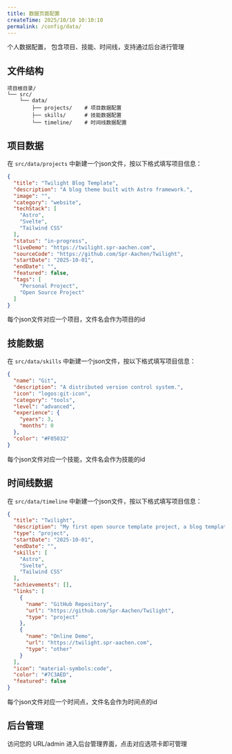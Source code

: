```yaml
---
title: 数据页面配置
createTime: 2025/10/10 10:10:10
permalink: /config/data/
---
```


个人数据配置， 包含项目、技能、时间线，支持通过后台进行管理


## 文件结构

```
项目根目录/
└── src/
    └── data/
        ├── projects/    # 项目数据配置
        ├── skills/      # 技能数据配置
        └── timeline/    # 时间线数据配置
```


## 项目数据

在 `src/data/projects` 中新建一个json文件，按以下格式填写项目信息：

```json
{
  "title": "Twilight Blog Template",
  "description": "A blog theme built with Astro framework.",
  "image": "",
  "category": "website",
  "techStack": [
    "Astro",
    "Svelte",
    "Tailwind CSS"
  ],
  "status": "in-progress",
  "liveDemo": "https://twilight.spr-aachen.com",
  "sourceCode": "https://github.com/Spr-Aachen/Twilight",
  "startDate": "2025-10-01",
  "endDate": "",
  "featured": false,
  "tags": [
    "Personal Project",
    "Open Source Project"
  ]
}
```

每个json文件对应一个项目，文件名会作为项目的id


## 技能数据

在 `src/data/skills` 中新建一个json文件，按以下格式填写项目信息：

```json
{
  "name": "Git",
  "description": "A distributed version control system.",
  "icon": "logos:git-icon",
  "category": "tools",
  "level": "advanced",
  "experience": {
    "years": 3,
    "months": 0
  },
  "color": "#F05032"
}
```

每个json文件对应一个技能，文件名会作为技能的id


## 时间线数据

在 `src/data/timeline` 中新建一个json文件，按以下格式填写项目信息：

```json
{
  "title": "Twilight",
  "description": "My first open source template project, a blog template built with Astro framework.",
  "type": "project",
  "startDate": "2025-10-01",
  "endDate": "",
  "skills": [
    "Astro",
    "Svelte",
    "Tailwind CSS"
  ],
  "achievements": [],
  "links": [
    {
      "name": "GitHub Repository",
      "url": "https://github.com/Spr-Aachen/Twilight",
      "type": "project"
    },
    {
      "name": "Online Demo",
      "url": "https://twilight.spr-aachen.com",
      "type": "other"
    }
  ],
  "icon": "material-symbols:code",
  "color": "#7C3AED",
  "featured": false
}
```

每个json文件对应一个时间点，文件名会作为时间点的id


## 后台管理

访问您的 URL/admin 进入后台管理界面，点击对应选项卡即可管理